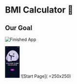 
# BMI Calculator 💪

## Our Goal

![Finished App](https://github.com/londonappbrewery/Images/blob/master/bmi-calc-demo.gif)


<img src="https://github.com/Harsh23Kashyap/BMI-App/blob/main/Simulator%20Screen%20Shot%20-%20iPhone%2013%20Pro%20Max%20-%202022-03-03%20at%2000.48.48.png" width="48">
![Start Page]( =250x250)
